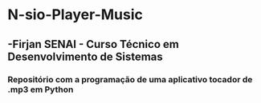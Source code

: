 # N-sio-Player-Music
## -Firjan SENAI - Curso Técnico em Desenvolvimento de Sistemas
### Repositório com a programação de uma aplicativo tocador de .mp3 em Python
